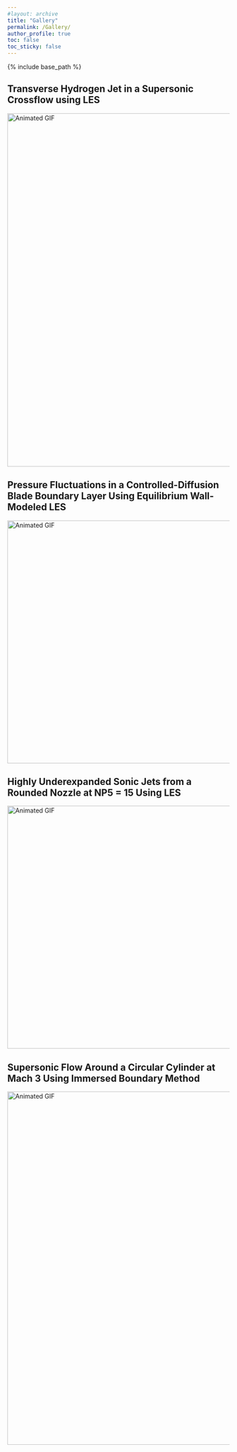 ```yaml
---
#layout: archive
title: "Gallery"
permalink: /Gallery/
author_profile: true
toc: false
toc_sticky: false
---
```

{% include base_path %}

<!-- {% include toc %} -->

## Transverse Hydrogen Jet in a Supersonic Crossflow using LES

<img src="{{ site.baseurl }}/files/output_compressed.gif" alt="Animated GIF" width="800">

## Pressure Fluctuations in a Controlled-Diffusion Blade Boundary Layer Using Equilibrium Wall-Modeled LES

<img src="{{ site.baseurl }}/files/airfoil.gif" alt="Animated GIF" width="800" height="550">

## Highly Underexpanded Sonic Jets from a Rounded Nozzle at NP5 = 15 Using LES

<img src="{{ site.baseurl }}/files/jetellipse.gif" alt="Animated GIF" width="800" height="550">

## Supersonic Flow Around a Circular Cylinder at Mach 3 Using Immersed Boundary Method

<img src="{{ site.baseurl }}/files/supcyl.gif" alt="Animated GIF" width="800">

<!-- 

International Conference on Modeling, Simulation and Applied Optimization (ICMSAO'23), Marrakech, Morocco, 26-28 April, 2023.

<embed src="{{ site.baseurl }}/files/icmsao2023.pdf" width="650" height="500" type='application/pdf'>


## An Efficient Parallel Solver for LES-DEM Simulation of Fluidized Bed

Parallel CFD International Conference (ParCFD2021), 25-27 May, 2022.

<embed src="{{ site.baseurl }}/files/parcfd2022.pdf" width="650" height="500" type='application/pdf'>


## A Level-Set Immersed Boundary Method For Simulating Flows Around Cylinders In Tandem And Side-By-Side Arrangements

7th International Congress on Thermal Sciences (AMT'2022), Ouarzazate, Morocco, March 22-24, 2022.

<embed src="{{ site.baseurl }}/files/amt2022.pdf" width="650" height="500" type='application/pdf'>

## Investigation of turbulence statistics in two-phase gas-liquid flow

13th International ERCOFTAC symposium on engineering, turbulence, modelling and measurements (ETMM13), Rhodes, Greece, 15-17 September, 2021.

<embed src="{{ site.baseurl }}/files/etmm13.pdf" width="650" height="500" type='application/pdf'>


## Skewness effects on the turbulence structure in a high-speed compressible and multi-component inert mixing layers

Aviation and Aeronautics Forum and Exposition (AIAA AVIATION Forum), 2-6 August, 2021.

<embed src="{{ site.baseurl }}/files/aiaa-aviation2021.pdf" width="650" height="500" type='application/pdf'>


## Characterization of the pressure fluctuations within an airfoil boundary layer using WMLES

Parallel CFD International Conference (ParCFD2021), 17-19 May, 2021.

<embed src="{{ site.baseurl }}/files/parcfd2021.pdf" width="650" height="500" type='application/pdf'>

## Compressibility effects on homogeneous isotropic turbulence using Schur decomposition of the velocity gradient tensor

Aviation and Aeronautics Forum and Exposition (AIAA SCITECH 2021), 11-15 January, 2021

<embed src="{{ site.baseurl }}/files/aiaa-sci2021.pdf" width="650" height="500" type='application/pdf'>


## Characterization of the pressure fluctuations within a Controlled-Diffusion airfoil boundary layer at large Reynolds numbers


25th AIAA/CEAS Aeroacoustics Conference, Delft University of Technology, Delft, The Netherlands, 20-23 May, 2019.

<embed src="{{ site.baseurl }}/files/aiaa-ceas2019.pdf" width="650" height="500" type='application/pdf'>

## Large-Eddy Simulation (LES) of a Reactive Jet in Supersonic Cross Flow (JISCF) Based on a Hybrid Model of Turbulent Combustion


27th International Colloquium on the Dynamics of Explosions and Reactive Systems (ICDERS'2019), Peking University, Beijing, China, July 28 - August 02, 2019.


<embed src="{{ site.baseurl }}/files/icders2019.pdf" width="650" height="500" type='application/pdf'>


## Impact of bulk viscosity on the development of shocked shear layer

International Conference on Computational Fluid Dynamics (ICCFD10), Barcelona, Spain, 9-13 July, 2018.

<embed src="{{ site.baseurl }}/files/iccfd2018.pdf" width="650" height="500" type='application/pdf'>

 -->